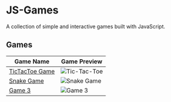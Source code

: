 # JS-Games

A collection of simple and interactive games built with JavaScript.

## Games

| Game Name       | Game Preview                                  |
|-----------------|-----------------------------------------------|
| [TicTacToe Game](https://github.com/soumadip-dev/JS-Games/tree/main/TicTacToe)    | ![Tic-Tac-Toe](https://github.com/soumadip-dev/JS-Games/blob/main/TicTacToe/Images/game.png) |
| [Snake Game](https://github.com/soumadip-dev/JS-Games/tree/main/TicTacToe)      | ![Snake Game](https://github.com/soumadip-dev/JS-Games/blob/main/Snake-Game/Images/Game.png)       |
| [Game 3](https://github.com/soumadip-dev/JS-Games/tree/main/TicTacToe)          | ![Game 3](https://github.com/soumadip-dev/JS-Games/blob/main/TicTacToe/Images/game.png)              |
